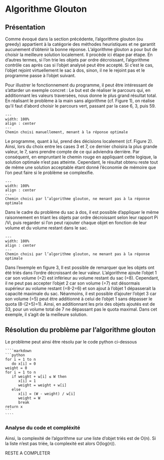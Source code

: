 # Algorithme Glouton
## Présentation
Comme évoqué dans la section précédente, l’algorithme glouton (ou greedy) appartient à la catégorie des méthodes heuristiques et ne garantit aucunement d’obtenir la bonne réponse. L’algorithme glouton a pour but de choisir la meilleure solution localement. Il procède ici étape par étape. En d’autres termes, si l’on trie les objets par ordre décroissant, l’algorithme contrôle cas après cas si l’objet analysé peut être accepté. Si c’est le cas, l’objet rejoint virtuellement le sac à dos, sinon, il ne le rejoint pas et le programme passe à l’objet suivant. 

Pour illustrer le fonctionnement du programme, il peut être intéressant de s’attarder un exemple concret : Le but est de réaliser le parcours qui, en additionnant les valeurs traversées, nous donne le plus grand résultat total. En réalisant le problème à la main sans algorithme (cf. Figure 1), on réalise qu’il faut d’abord choisir le parcours vert, passant par la case 6, 3, puis 59. 
```{figure} figures/arbre_vert.jpg
---
width: 100%
align : center
---
Chemin choisi manuellement, menant à la réponse optimale 
```
Le programme, quant à lui, prend des décisions localement (cf. Figure 2). Ainsi, lors du choix entre les cases 3 et 7, ce dernier choisira la plus grande valeur, le 7, sans prendre compte de ce qui adviendra derrière. Par conséquent, en empruntant le chemin rouge en appliquant cette logique, la solution optimale n’est pas atteinte. Cependant, le résultat obtenu reste tout de même une solution acceptable étant donné l’économie de mémoire que l’on peut faire si le problème se complexifie. 
```{figure} figures/arbre_rouge.jpg
---
width: 100%
align : center
---
Chemin choisi par l’algorithme glouton, ne menant pas à la réponse optimale  
```
Dans le cadre du problème du sac à dos, il est possible d’appliquer le même raisonnement en triant les objets par ordre décroissant selon leur rapport Pi /Vi, puis regarder si l’on peut rajouter chaque objet en fonction de leur volume et du volume restant dans le sac. 
```{figure} figures/arbre_glouton.jpg
---
width: 100%
align : center
---
Chemin choisi par l’algorithme glouton, ne menant pas à la réponse optimale  
```
Dans l’exemple en figure 3, Il est possible de remarquer que les objets ont été triés dans l’ordre décroissant de leur valeur. L’algorithme ajoute l’objet 1 car son volume (=2) est inférieur au volume restant du sac (=8). Cependant, il ne peut pas accepter l’objet 2 car son volume (=7) est désormais supérieur au volume restant (=8-2=6) et son ajout à l’objet 1 dépasserait la capacité maximale du sac. Néanmoins, il est possible d’ajouter l’objet 3 car son volume (=5) peut être additionné à celui de l’objet 1 sans dépasser le quota (8-(2+5)=1). Ainsi, en additionnant les prix des objets ajoutés est de 33, pour un volume total de 7 ne dépassant pas le quota maximal. Dans cet exemple, il s’agit de la meilleure solution. 
##  Résolution du problème par l’algorithme glouton 
Le problème peut ainsi être résolu par le code python ci-dessous
`````{admonition} Code Markdown
````markdown
```python 
for i = 1 to n  
   do x[i] = 0  
weight = 0  
for i = 1 to n  
   if weight + w[i] ≤ W then   
      x[i] = 1  
      weight = weight + w[i]  
   else  
      x[i] = (W - weight) / w[i]  
      weight = W  
      break  
return x 
```
````
`````
### Analyse du code et compléxité
Ainsi, la complexité de l’algorithme sur une liste d’objet triés est de O(n). Si la liste n’est pas triée, la complexité est alors O(log(n)). 

RESTE A COMPLETER





